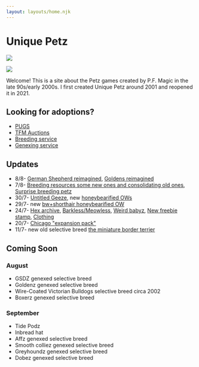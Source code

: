 ```yaml
---
layout: layouts/home.njk
---
```


# Unique Petz



<a href="/hannah"><img src="https://cdn.glitch.com/e8c48446-7221-44a1-aabd-d809cd1d1e34%2Fjuly-stamp-ref-4.png?v=1626587519358" class="pixel img-right desktop-image"></a>

<a href="/hannah"><img src="https://cdn.glitch.com/e8c48446-7221-44a1-aabd-d809cd1d1e34%2Fhannah.png?v=1626587835435" class="pixel img-right mobile-image"></a>

Welcome! This is a site about the Petz games created by P.F. Magic in
the late 90s/early 2000s. I first created Unique Petz around 2001 and reopened it in 2021.
## Looking for adoptions?
- [PUGS](https://www.petzuniversal.com/view-profile/?view=Uniquepetz)
- [TFM Auctions](https://tfm.petzcommunity.org/index.php?seller=022713)
- [Breeding service](https://petzforum.proboards.com/thread/70014/uniques-breeding-service-p3)
- [Genexing service](https://petzforum.proboards.com/thread/70019/uniques-genexing-lab-breeding-service)


## Updates
- 8/8- [German Shepherd reimagined](breeds/gsdz/), [Goldens reimagined](breeds/golden/)
- 7/8- [Breeding resources some new ones and consolidating old ones](/breeding-resources), [Surprise breeding petz](/surprise)
- 30/7- [Untitled Geeze](/untitled-geez), new [honeybearified OWs](/hexed-breeds)
- 29/7- new [bw+shorthair honeybearified OW](/hexed-breeds)
- 24/7- [Hex archive](/hex), [Barkless/Meowless](/silent), [Weird babyz](/babyz), [New freebie stamp](/stamps), [Clothing](/clothing)
- 20/7- [Chicago "expansion pack"](/chicago)
- 11/7- new old selective breed [the miniature border terrier](/breeds/mbt)




## Coming Soon


### August
- GSDZ genexed selective breed
- Goldenz genexed selective breed
- Wire-Coated Victorian Bulldogs selective breed circa 2002
- Boxerz genexed selective breed


### September
- Tide Podz
- Inbread hat
- Affz genexed selective breed
- Smooth colliez genexed selective breed
- Greyhoundz genexed selective breed
- Dobez genexed selective breed
